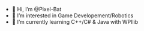 - 👋 Hi, I’m @Pixel-Bat
- 👀 I’m interested in Game Developement/Robotics
- 🌱 I’m currently learning C++/C# & Java with WPIlib

<!---
Pixel-Bat/Pixel-Bat is a ✨ special ✨ repository because its `README.md` (this file) appears on your GitHub profile.
You can click the Preview link to take a look at your changes.
--->
